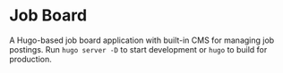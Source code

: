 # Job Board

A Hugo-based job board application with built-in CMS for managing job postings. Run `hugo server -D` to start development or `hugo` to build for production.

